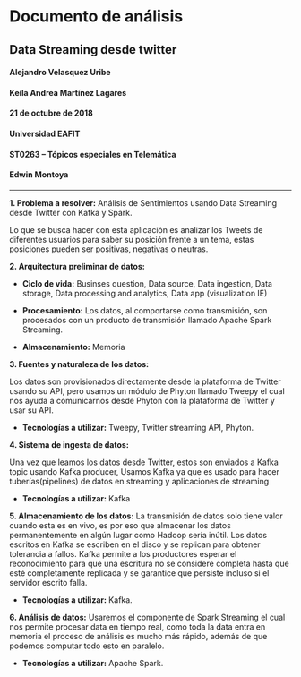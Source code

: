 # Documento de análisis
## Data Streaming desde twitter






#### Alejandro Velasquez Uribe
#### Keila Andrea Martínez Lagares
#### 21 de octubre de 2018







#### Universidad EAFIT
#### ST0263 – Tópicos especiales en Telemática
#### Edwin Montoya
-----------------------------------------------------------------------------------------------------------------------------

**1. Problema a resolver:**
Análisis de Sentimientos usando Data Streaming desde Twitter con Kafka y Spark.

Lo que se busca hacer con esta aplicación es analizar los Tweets de diferentes usuarios para saber su  posición frente a un tema, estas posiciones pueden ser positivas, negativas o neutras.

**2. Arquitectura preliminar de datos:**

* **Ciclo de vida:**
Businses question,
Data source,
Data ingestion,
Data storage,
Data processing and analytics,
Data app (visualization IE)

* **Procesamiento:** Los datos, al comportarse como transmisión, son procesados con un producto de transmisión llamado Apache Spark Streaming.

* **Almacenamiento:** Memoria


**3. Fuentes y naturaleza de los datos:**

Los datos son provisionados directamente desde la plataforma de Twitter usando su API, pero usamos un módulo de Phyton llamado Tweepy el cual nos ayuda a comunicarnos desde Phyton con la plataforma de Twitter y usar su API.
 
* **Tecnologías a utilizar:**  Tweepy, Twitter streaming API, Phyton.


**4. Sistema de ingesta de datos:**

Una vez que leamos los datos desde Twitter, estos son enviados a Kafka topic usando Kafka producer, Usamos Kafka ya que es usado para hacer tuberías(pipelines) de datos en streaming  y aplicaciones de streaming
            
* **Tecnologías a utilizar:**  Kafka


**5. Almacenamiento de los datos:**
La transmisión de datos solo tiene valor cuando esta es en vivo, es por eso que almacenar los datos permanentemente en algún lugar como Hadoop sería inútil. 
Los datos escritos en Kafka se escriben en el disco y se replican para obtener tolerancia a fallos. Kafka permite a los productores esperar el reconocimiento para que una escritura no se considere completa hasta que esté completamente replicada y se garantice que persiste incluso si el servidor escrito falla.


* **Tecnologías a utilizar:** Kafka.


**6. Análisis de datos:**
Usaremos el componente de Spark Streaming el cual nos permite procesar data en     tiempo real, como toda la data entra en memoria el proceso de análisis es mucho más rápido, además de que podemos computar todo esto en paralelo. 
* **Tecnologías a utilizar:**  Apache Spark.          
